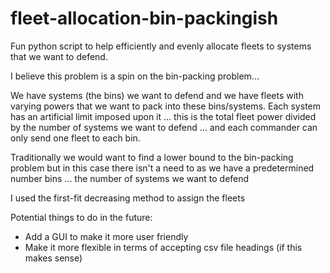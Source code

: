 # fleet-allocation-bin-packingish

Fun python script to help efficiently and evenly allocate fleets to systems that we want to defend.

I believe this problem is a spin on the bin-packing problem...

We have systems (the bins) we want to defend and we have fleets with varying powers that we want to pack into these bins/systems.
Each system has an artificial limit imposed upon it ... this is the total fleet power divided by the number of systems we want to defend ... and each commander can only send one fleet to each bin.

Traditionally we would want to find a lower bound to the bin-packing problem but in this case there isn't a need to as we have a predetermined number bins ... the number of systems we want to defend

I used the first-fit decreasing method to assign the fleets


Potential things to do in the future: 
- Add a GUI to make it more user friendly
- Make it more flexible in terms of accepting csv file headings (if this makes sense)
